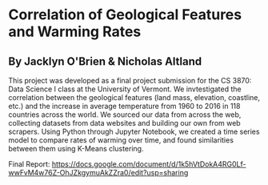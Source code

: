 # Correlation of Geological Features and Warming Rates
## By Jacklyn O'Brien & Nicholas Altland

This project was developed as a final project submission for the CS 3870: Data Science I class at the University of Vermont. We invtestigated the correlation between the geological features (land mass, elevation, coastline, etc.) and the increase in average temperature from 1960 to 2016 in 118 countries across the world. We sourced our data from across the web, collecting datasets from data websites and building our own from web scrapers. Using Python through Jupyter Notebook, we created a time series model to compare rates of warming over time, and found similarities between them using K-Means clustering. 

Final Report: https://docs.google.com/document/d/1k5hVtDokA4RG0Lf-wwFvM4w76Z-OhJZkgymuAkZZra0/edit?usp=sharing
